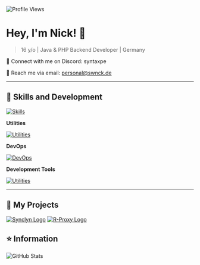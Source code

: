 ![Profile Views](https://komarev.com/ghpvc/?username=ceepkev77&color=006bed)

# Hey, I'm **Nick!** 👋

> 16 y/o | Java & PHP Backend Developer | Germany


💬 Connect with me on Discord: syntaxpe 

📧 Reach me via email: personal@swnck.de

---


## 🚀 Skills and Development

[![Skills](https://skillicons.dev/icons?i=php,java,html,nodejs,css,mysql,cpp,go)](https://github.com/swnck)

**Utilities**

[![Utilities](https://skillicons.dev/icons?i=postman,ubuntu,windows,stackoverflow)](https://github.com/swnck)

**DevOps**

[![DevOps](https://skillicons.dev/icons?i=git,github,gitlab)](https://github.com/swnck)

**Development Tools**

[![Utilities](https://skillicons.dev/icons?i=idea,phpstorm,webstorm,vscode)](https://github.com/swnck)

---

## 📜 My Projects

[![Synclyn Logo](https://avatars.githubusercontent.com/u/143539126?v=4&s=50)](https://www.github.com/Synclyn) 
[![R-Proxy Logo](https://avatars.githubusercontent.com/u/161367685?v=4&s=50)](https://www.github.com/R-Proxy) 

## ⭐ Information

![GitHub Stats](https://github-readme-stats.vercel.app/api?username=swnck&include_all_commits=true&count_private=true&show_icons=true&line_height=20&title_color=7A7ADB&icon_color=2234AE&text_color=D3D3D3&bg_color=0,000000,130F40)

